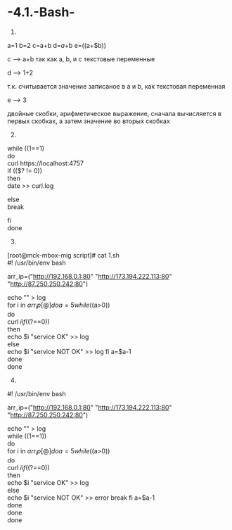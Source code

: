 # -4.1.-Bash-

1. 

a=1
b=2
c=a+b
d=$a+$b
e=$(($a+$b))

с --> a+b
так как a, b, и с текстовые переменные

d --> 1+2

т.к. считывается значение записаное в a и b, как текстовая переменная

e --> 3

двойные скобки, арифметическое выражение, сначала вычисляется в первых скобках, а затем 
значение во вторых скобках

2.

while ((1==1)  
do  
curl https://localhost:4757  
if (($? != 0))  
then  
date >> curl.log  
  
else  
break  
  
fi  
done  

3.

[root@mck-mbox-mig script]# cat 1.sh  
#! /usr/bin/env bash  
  
arr_ip=("http://192.168.0.1:80" "http://173.194.222.113:80" "http://87.250.250.242:80")  
  
echo "" > log  
for i in ${arr_ip[@]}  
do  
a=5  
while (($a>0))  
do  
curl $i  
if (($?==0))  
then  
echo $i   "service OK" >> log  
else  
echo $i   "service NOT OK" >> log  
fi  
a=$a-1  
done  
done  
  
  
4.

#! /usr/bin/env bash
  
arr_ip=("http://192.168.0.1:80" "http://173.194.222.113:80" "http://87.250.250.242:80")  
  
echo "" > log  
while ((1==1))  
do  
for i in ${arr_ip[@]}  
do  
a=5  
while (($a>0))  
do  
curl $i  
if (($?==0))  
then  
echo $i   "service OK" >> log  
else  
echo $i   "service NOT OK" >> error  
break  
fi  
a=$a-1  
done  
done  
done  
  
